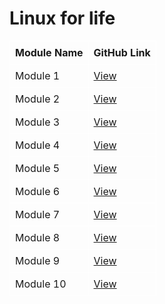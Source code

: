 # Linux for life

<table style="border: 0; border-collapse: collapse;">
  <thead>
    <tr>
      <th style="border: 1px solid white; padding: 8px;">Module Name</th>
      <th style="border: 1px solid white; padding: 8px;">GitHub Link</th>
    </tr>
  </thead>
  <tbody>
    <tr>
      <td style="border: 1px solid white; padding: 8px;">Module 1</td>
      <td style="border: 1px solid white; padding: 8px;"><a href="https://github.com/zaheernew/Linux4Life/blob/main/Module1.md">View</a></td>
    </tr>
    <tr>
      <td style="border: 1px solid white; padding: 8px;">Module 2</td>
      <td style="border: 1px solid white; padding: 8px;"><a href="https://github.com/yourusername/module2">View</a></td>
    </tr>
    <tr>
      <td style="border: 1px solid white; padding: 8px;">Module 3</td>
      <td style="border: 1px solid white; padding: 8px;"><a href="https://github.com/yourusername/module3">View</a></td>
    </tr>
    <tr>
      <td style="border: 1px solid white; padding: 8px;">Module 4</td>
      <td style="border: 1px solid white; padding: 8px;"><a href="https://github.com/yourusername/module4">View</a></td>
    </tr>
    <tr>
      <td style="border: 1px solid white; padding: 8px;">Module 5</td>
      <td style="border: 1px solid white; padding: 8px;"><a href="https://github.com/yourusername/module5">View</a></td>
    </tr>
    <tr>
      <td style="border: 1px solid white; padding: 8px;">Module 6</td>
      <td style="border: 1px solid white; padding: 8px;"><a href="https://github.com/yourusername/module6">View</a></td>
    </tr>
    <tr>
      <td style="border: 1px solid white; padding: 8px;">Module 7</td>
      <td style="border: 1px solid white; padding: 8px;"><a href="https://github.com/yourusername/module7">View</a></td>
    </tr>
    <tr>
      <td style="border: 1px solid white; padding: 8px;">Module 8</td>
      <td style="border: 1px solid white; padding: 8px;"><a href="https://github.com/yourusername/module8">View</a></td>
    </tr>
    <tr>
      <td style="border: 1px solid white; padding: 8px;">Module 9</td>
      <td style="border: 1px solid white; padding: 8px;"><a href="https://github.com/yourusername/module9">View</a></td>
    </tr>
    <tr>
      <td style="border: 1px solid white; padding: 8px;">Module 10</td>
      <td style="border: 1px solid white; padding: 8px;"><a href="https://github.com/yourusername/module10">View</a></td>
    </tr>
  </tbody>
</table>

